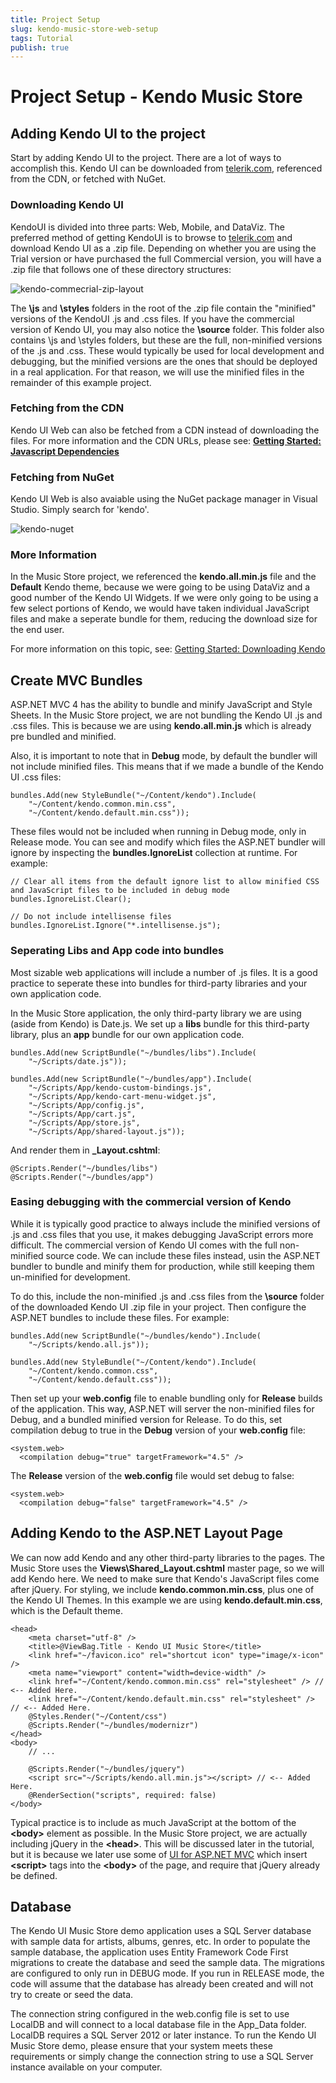 ```yaml
---
title: Project Setup
slug: kendo-music-store-web-setup
tags: Tutorial
publish: true
---
```


# Project Setup - Kendo Music Store

## Adding Kendo UI to the project

Start by adding Kendo UI to the project. There are a lot of ways to accomplish this.
Kendo UI can be downloaded from [telerik.com](http://www.telerik.com/download/kendo-ui-complete), referenced from the CDN, or fetched with NuGet.

### Downloading Kendo UI

KendoUI is divided into three parts: Web, Mobile, and DataViz.
The preferred method of getting KendoUI is to browse to [telerik.com](http://www.telerik.com/download/kendo-ui-complete) and download Kendo UI as a .zip file.
Depending on whether you are using the Trial version or have purchased the full Commercial version,
you will have a .zip file that follows one of these directory structures:

![kendo-commecrial-zip-layout](images/kendo-commecrial-zip-layout.png)

The **\js** and **\styles** folders in the root of the .zip file contain the "minified" versions of the KendoUI .js and .css files.
If you have the commercial version of Kendo UI, you may also notice the **\source** folder.
This folder also contains \js and \styles folders, but these are the full, non-minified versions of the .js and .css.
These would typically be used for local development and debugging, but the minified versions are the ones that should be deployed in a real application.
For that reason, we will use the minified files in the remainder of this example project.

### Fetching from the CDN

Kendo UI Web can also be fetched from a CDN instead of downloading the files. For more information and the CDN URLs, please see: **[Getting Started: Javascript Dependencies](http:///getting-started/javascript-dependencies)**

### Fetching from NuGet

Kendo UI Web is also avaiable using the NuGet package manager in Visual Studio.
Simply search for 'kendo'.

![kendo-nuget](images/kendo-nuget.png)

### More Information

In the Music Store project, we referenced the **kendo.all.min.js** file and the **Default** Kendo theme, because we were going to be using DataViz and a good number of the Kendo UI Widgets.
If we were only going to be using a few select portions of Kendo, we would have taken individual JavaScript files and make a seperate bundle for them, reducing the download size for the end user.

For more information on this topic, see: [Getting Started: Downloading Kendo](http:///getting-started/downloading-kendo)

## Create MVC Bundles

ASP.NET MVC 4 has the ability to bundle and minify JavaScript and Style Sheets.
In the Music Store project, we are not bundling the Kendo UI .js and .css files.
This is because we are using **kendo.all.min.js** which is already pre bundled and minified.

Also, it is important to note that in **Debug** mode, by default the bundler will not include minified files.
This means that if we made a bundle of the Kendo UI .css files:

    bundles.Add(new StyleBundle("~/Content/kendo").Include(
        "~/Content/kendo.common.min.css",
        "~/Content/kendo.default.min.css"));

These files would not be included when running in Debug mode, only in Release mode.
You can see and modify which files the ASP.NET bundler will ignore by inspecting the **bundles.IgnoreList** collection at runtime. For example:

    // Clear all items from the default ignore list to allow minified CSS and JavaScript files to be included in debug mode
    bundles.IgnoreList.Clear();

    // Do not include intellisense files
    bundles.IgnoreList.Ignore("*.intellisense.js");

### Seperating Libs and App code into bundles

Most sizable web applications will include a number of .js files. It is a good practice to seperate these into
bundles for third-party libraries and your own application code.

In the Music Store application, the only third-party library we are using (aside from Kendo) is Date.js.
We set up a **libs** bundle for this third-party library, plus an **app** bundle for our own application code.

    bundles.Add(new ScriptBundle("~/bundles/libs").Include(
        "~/Scripts/date.js"));

    bundles.Add(new ScriptBundle("~/bundles/app").Include(
        "~/Scripts/App/kendo-custom-bindings.js",
        "~/Scripts/App/kendo-cart-menu-widget.js",
        "~/Scripts/App/config.js",
        "~/Scripts/App/cart.js",
        "~/Scripts/App/store.js",
        "~/Scripts/App/shared-layout.js"));

And render them in **_Layout.cshtml**:

    @Scripts.Render("~/bundles/libs")
    @Scripts.Render("~/bundles/app")

### Easing debugging with the commercial version of Kendo

While it is typically good practice to always include the minified versions of .js and .css files that you use, it makes debugging JavaScript errors more difficult.
The commercial version of Kendo UI comes with the full non-minified source code. We can include these files instead, usin the ASP.NET bundler to bundle and minify them for production, while still keeping them un-minified for development.

To do this, include the non-minified .js and .css files from the **\source** folder of the downloaded Kendo UI .zip file in your project.
Then configure the ASP.NET bundles to include these files. For example:

    bundles.Add(new ScriptBundle("~/bundles/kendo").Include(
        "~/Scripts/kendo.all.js"));

    bundles.Add(new StyleBundle("~/Content/kendo").Include(
        "~/Content/kendo.common.css",
        "~/Content/kendo.default.css"));

Then set up your **web.config** file to enable bundling only for **Release** builds of the application.
This way, ASP.NET will server the non-minified files for Debug, and a bundled minified version for Release.
To do this, set compilation debug to true in the **Debug** version of your **web.config** file:

    <system.web>
      <compilation debug="true" targetFramework="4.5" />

The **Release** version of the **web.config** file would set debug to false:

    <system.web>
      <compilation debug="false" targetFramework="4.5" />

## Adding Kendo to the ASP.NET Layout Page

We can now add Kendo and any other third-party libraries to the pages.
The Music Store uses the **Views\Shared\_Layout.cshtml** master page, so we will add Kendo here.
We need to make sure that Kendo's JavaScript files come after jQuery. For styling, we include
**kendo.common.min.css**, plus one of the Kendo UI Themes. In this example we are using
**kendo.default.min.css**, which is the Default theme.

    <head>
        <meta charset="utf-8" />
        <title>@ViewBag.Title - Kendo UI Music Store</title>
        <link href="~/favicon.ico" rel="shortcut icon" type="image/x-icon" />
        <meta name="viewport" content="width=device-width" />
        <link href="~/Content/kendo.common.min.css" rel="stylesheet" /> // <-- Added Here.
        <link href="~/Content/kendo.default.min.css" rel="stylesheet" /> // <-- Added Here.
        @Styles.Render("~/Content/css")
        @Scripts.Render("~/bundles/modernizr")
    </head>
    <body>
        // ...

        @Scripts.Render("~/bundles/jquery")
        <script src="~/Scripts/kendo.all.min.js"></script> // <-- Added Here.
        @RenderSection("scripts", required: false)
    </body>

Typical practice is to include as much JavaScript at the bottom of the **&lt;body&gt;** element as possible.
In the Music Store project, we are actually including jQuery in the **&lt;head&gt;**.
This will be discussed later in the tutorial, but it is because we later use some of [UI for ASP.NET MVC](http:///getting-started/using-kendo-with/aspnet-mvc/introduction#using-kendo-ui-in-aspnet-mvc-4-application) which insert **&lt;script&gt;** tags into the **&lt;body&gt;** of the page, and require that jQuery already be defined.

## Database

The Kendo UI Music Store demo application uses a SQL Server database with sample data for artists, albums, genres, etc. In order to populate the sample database, the application uses Entity Framework Code First migrations to create the database and seed the sample data. The migrations are configured to only run in DEBUG mode. If you run in RELEASE mode, the code will assume that the database has already been created and will not try to create or seed the data.

The connection string configured in the web.config file is set to use LocalDB and will connect to a local database file in the App_Data folder. LocalDB requires a SQL Server 2012 or later instance. To run the Kendo UI Music Store demo, please ensure that your system meets these requirements or simply change the connection string to use a SQL Server instance available on your computer.
